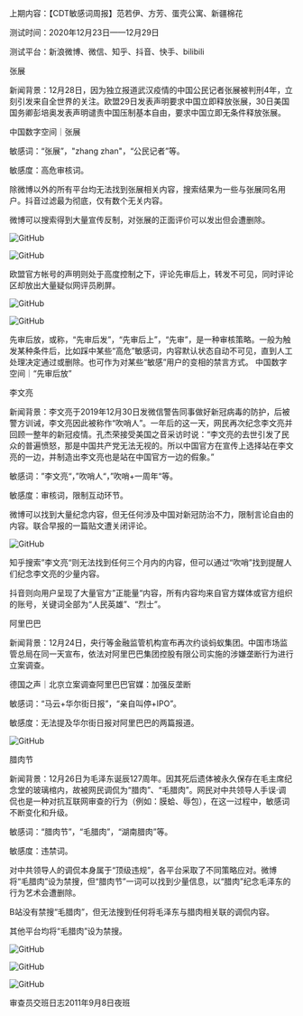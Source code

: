上期内容：【CDT敏感词周报】范若伊、方芳、蛋壳公寓、新疆棉花

测试时间：2020年12月23日——12月29日

测试平台：新浪微博、微信、知乎、抖音、快手、bilibili

张展

新闻背景：12月28日，因为独立报道武汉疫情的中国公民记者张展被判刑4年，立刻引发来自全世界的关注。欧盟29日发表声明要求中国立即释放张展，30日美国国务卿彭培奥发表声明谴责中国压制基本自由，要求中国立即无条件释放张展。 



中国数字空间｜张展



敏感词：“张展”，&quot;zhang zhan&quot;，“公民记者”等。

敏感度：高危审核词。

除微博以外的所有平台均无法找到张展相关内容，搜索结果为一些与张展同名用户。抖音过滤最为彻底，仅有数个无关内容。

微博可以搜索得到大量宣传反制，对张展的正面评价可以发出但会遭删除。

![GitHub](https://chinadigitaltimes.net/chinese/files/2020/12/image-1609484333267.png)

![GitHub](https://chinadigitaltimes.net/chinese/files/2020/12/image-1609484109459.png)

欧盟官方帐号的声明则处于高度控制之下，评论先审后上，转发不可见，同时评论区却放出大量疑似网评员刷屏。

![GitHub](https://chinadigitaltimes.net/chinese/files/2020/12/image-1609484138100.png)

![GitHub](https://chinadigitaltimes.net/chinese/files/2020/12/image-1609484252422.png)



先审后放，或称，“先审后发”，“先审后上”，“先审”，是一种审核策略。一般为触发某种条件后，比如踩中某些“高危”敏感词，内容默认状态自动不可见，直到人工处理决定通过或删除。也可作为对某些“敏感”用户的变相的禁言方式。  中国数字空间｜“先审后放”



李文亮

新闻背景：李文亮于2019年12月30日发微信警告同事做好新冠病毒的防护，后被警方训诫，李文亮因此被称作“吹哨人”。一年后的这一天，网民再次纪念李文亮并回顾一整年的新冠疫情。孔杰荣接受美国之音采访时说：“李文亮的去世引发了民众的普遍愤怒，那是中国共产党无法无视的。所以中国官方在宣传上选择站在李文亮的一边，并制造出李文亮也是站在中国官方一边的假象。”

敏感词：”李文亮“，”吹哨人“，”吹哨+一周年“等。

敏感度：审核词，限制互动环节。

微博可以找到大量纪念内容，但无任何涉及中国对新冠防治不力，限制言论自由的内容。联合早报的一篇贴文遭关闭评论。

![GitHub](https://chinadigitaltimes.net/chinese/files/2020/12/image-1609484540516.png)

知乎搜索”李文亮“则无法找到任何三个月内的内容，但可以通过“吹哨”找到提醒人们纪念李文亮的少量内容。

抖音则向用户呈现了大量官方”正能量“内容，所有内容均来自官方媒体或官方组织的账号，关键词全部为“人民英雄”、“烈士”。

阿里巴巴

新闻背景：12月24日，央行等金融监管机构宣布再次约谈蚂蚁集团。中国市场监管总局在同一天宣布，依法对阿里巴巴集团控股有限公司实施的涉嫌垄断行为进行立案调查。



德国之声｜北京立案调查阿里巴巴官媒：加强反垄断



敏感词：“马云+华尔街日报”，“亲自叫停+IPO”。

敏感度：无法提及华尔街日报对阿里巴巴的两篇报道。

![GitHub](https://chinadigitaltimes.net/chinese/files/2020/12/image-1609484589091.png)

腊肉节

新闻背景：12月26日为毛泽东诞辰127周年。因其死后遗体被永久保存在毛主席纪念堂的玻璃棺内，故被网民调侃为“腊肉”、“毛腊肉”。网民对中共领导人手误·调侃也是一种对抗互联网审查的行为（例如：膜蛤、辱包），在这一过程中，敏感词不断变化和升级。

敏感词：“腊肉节”，“毛腊肉”，“湖南腊肉”等。

敏感度：违禁词。

对中共领导人的调侃本身属于“顶级违规”，各平台采取了不同策略应对。微博将“毛腊肉”设为禁搜，但“腊肉节”一词可以找到少量信息，以“腊肉”纪念毛泽东的行为艺术会遭删除。

B站没有禁搜“毛腊肉”，但无法搜到任何将毛泽东与腊肉相关联的调侃内容。

其他平台均将“毛腊肉”设为禁搜。

![GitHub](https://chinadigitaltimes.net/chinese/files/2020/12/image-1609485240697.png)

![GitHub](https://chinadigitaltimes.net/chinese/files/2020/12/image-1609485276930.png)

![GitHub](https://chinadigitaltimes.net/chinese/files/2020/12/image-1609485261569.png)



审查员交班日志2011年9月8日夜班



